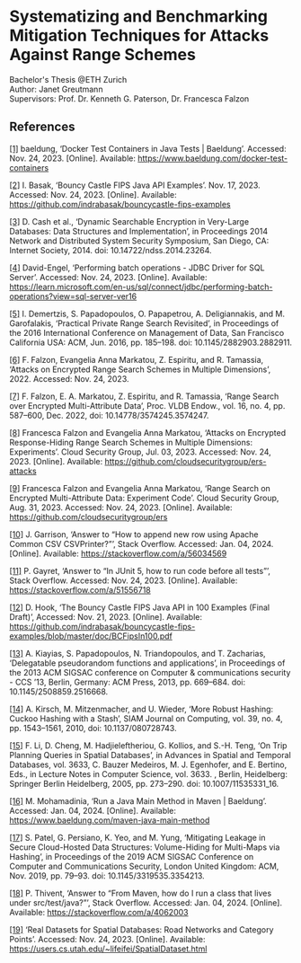 # Systematizing and Benchmarking Mitigation Techniques for Attacks Against Range Schemes

Bachelor's Thesis @ETH Zurich    
Author: Janet Greutmann   
Supervisors:    Prof. Dr. Kenneth G. Paterson, Dr. Francesca Falzon

## References

[[1]](https://www.baeldung.com/docker-test-containers)
baeldung, ‘Docker Test Containers in Java Tests | Baeldung’. Accessed: Nov. 24, 2023. [Online].
Available: https://www.baeldung.com/docker-test-containers

[[2]](https://github.com/indrabasak/bouncycastle-fips-examples)
I. Basak, ‘Bouncy Castle FIPS Java API Examples’. Nov. 17, 2023. Accessed: Nov. 24, 2023. [Online].
Available: https://github.com/indrabasak/bouncycastle-fips-examples

[[3]](http://dx.doi.org/10.14722/ndss.2014.23264)
D. Cash et al., ‘Dynamic Searchable Encryption in Very-Large Databases: Data Structures and Implementation’, in
Proceedings 2014 Network and Distributed System Security Symposium, San Diego, CA: Internet Society, 2014. doi:
10.14722/ndss.2014.23264.

[[4]](https://learn.microsoft.com/en-us/sql/connect/jdbc/performing-batch-operations?view=sql-server-ver16)
David-Engel, ‘Performing batch operations - JDBC Driver for SQL Server’. Accessed: Nov. 24, 2023. [Online].
Available: https://learn.microsoft.com/en-us/sql/connect/jdbc/performing-batch-operations?view=sql-server-ver16

[[5]](https://doi.org/10.1145/2882903.2882911)
I. Demertzis, S. Papadopoulos, O. Papapetrou, A. Deligiannakis, and M. Garofalakis, ‘Practical Private Range Search
Revisited’, in Proceedings of the 2016 International Conference on Management of Data, San Francisco California USA:
ACM, Jun. 2016, pp. 185–198. doi: 10.1145/2882903.2882911.

[[6]](https://eprint.iacr.org/2022/090.pdf)
F. Falzon, Evangelia Anna Markatou, Z. Espiritu, and R. Tamassia, ‘Attacks on Encrypted Range Search Schemes in Multiple
Dimensions’, 2022. Accessed: Nov. 24, 2023.

[[7]](https://doi.org/10.14778/3574245.3574247)
F. Falzon, E. A. Markatou, Z. Espiritu, and R. Tamassia, ‘Range Search over Encrypted Multi-Attribute Data’, Proc. VLDB
Endow., vol. 16, no. 4, pp. 587–600, Dec. 2022, doi: 10.14778/3574245.3574247.

[[8]](https://github.com/cloudsecuritygroup/ers-attacks)
Francesca Falzon and Evangelia Anna Markatou, ‘Attacks on Encrypted Response-Hiding Range Search Schemes in Multiple
Dimensions: Experiments’. Cloud Security Group, Jul. 03, 2023. Accessed: Nov. 24, 2023. [Online].
Available: https://github.com/cloudsecuritygroup/ers-attacks

[[9]](https://github.com/cloudsecuritygroup/ers)
Francesca Falzon and Evangelia Anna Markatou, ‘Range Search on Encrypted Multi-Attribute Data: Experiment Code’. Cloud
Security Group, Aug. 31, 2023. Accessed: Nov. 24, 2023. [Online]. Available: https://github.com/cloudsecuritygroup/ers

[[10]](https://stackoverflow.com/a/56034569)
J. Garrison, ‘Answer to “How to append new row using Apache Common CSV CSVPrinter?”’, Stack Overflow. Accessed: Jan. 04,
2024. [Online]. Available: https://stackoverflow.com/a/56034569

[[11]](https://stackoverflow.com/a/51556718)
P. Gayret, ‘Answer to “In JUnit 5, how to run code before all tests”’, Stack Overflow. Accessed: Nov. 24,
2023. [Online]. Available: https://stackoverflow.com/a/51556718

[[12]](https://github.com/indrabasak/bouncycastle-fips-examples/blob/master/doc/BCFipsIn100.pdf)
D. Hook, ‘The Bouncy Castle FIPS Java API in 100 Examples (Final Draft)’, Accessed: Nov. 21, 2023. [Online].
Available: https://github.com/indrabasak/bouncycastle-fips-examples/blob/master/doc/BCFipsIn100.pdf

[[13]](https://doi.org/10.1145/2508859.2516668)
A. Kiayias, S. Papadopoulos, N. Triandopoulos, and T. Zacharias, ‘Delegatable pseudorandom functions and applications’,
in Proceedings of the 2013 ACM SIGSAC conference on Computer & communications security - CCS ’13, Berlin, Germany: ACM
Press, 2013, pp. 669–684. doi: 10.1145/2508859.2516668.

[[14]](https://doi.org/10.1137/080728743)
A. Kirsch, M. Mitzenmacher, and U. Wieder, ‘More Robust Hashing: Cuckoo Hashing with a Stash’, SIAM Journal on
Computing, vol. 39, no. 4, pp. 1543–1561, 2010, doi: 10.1137/080728743.

[[15]](https://doi.org/10.1007/11535331_16)
F. Li, D. Cheng, M. Hadjieleftheriou, G. Kollios, and S.-H. Teng, ‘On Trip Planning Queries in Spatial Databases’, in
Advances in Spatial and Temporal Databases, vol. 3633, C. Bauzer Medeiros, M. J. Egenhofer, and E. Bertino, Eds., in
Lecture Notes in Computer Science, vol. 3633. , Berlin, Heidelberg: Springer Berlin Heidelberg, 2005, pp. 273–290. doi:
10.1007/11535331_16.

[[16]](https://www.baeldung.com/maven-java-main-method)
M. Mohamadinia, ‘Run a Java Main Method in Maven | Baeldung’. Accessed: Jan. 04, 2024. [Online].
Available: https://www.baeldung.com/maven-java-main-method

[[17]](https://doi.org/10.1145/3319535.3354213)
S. Patel, G. Persiano, K. Yeo, and M. Yung, ‘Mitigating Leakage in Secure Cloud-Hosted Data Structures: Volume-Hiding
for Multi-Maps via Hashing’, in Proceedings of the 2019 ACM SIGSAC Conference on Computer and Communications Security,
London United Kingdom: ACM, Nov. 2019, pp. 79–93. doi: 10.1145/3319535.3354213.

[[18]](https://stackoverflow.com/a/4062003)
P. Thivent, ‘Answer to “From Maven, how do I run a class that lives under src/test/java?”’, Stack Overflow. Accessed:
Jan. 04, 2024. [Online]. Available: https://stackoverflow.com/a/4062003

[[19]](https://users.cs.utah.edu/~lifeifei/SpatialDataset.html)
‘Real Datasets for Spatial Databases: Road Networks and Category Points’. Accessed: Nov. 24, 2023. [Online].
Available: https://users.cs.utah.edu/~lifeifei/SpatialDataset.html

